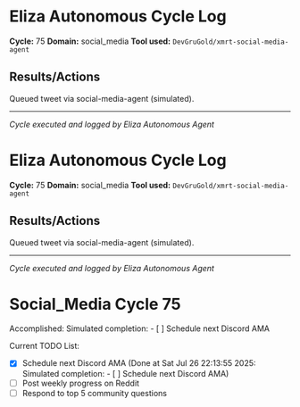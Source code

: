 # Eliza Autonomous Cycle Log

**Cycle:** 75
**Domain:** social_media
**Tool used:** `DevGruGold/xmrt-social-media-agent`

## Results/Actions
Queued tweet via social-media-agent (simulated).

---
*Cycle executed and logged by Eliza Autonomous Agent*

# Eliza Autonomous Cycle Log

**Cycle:** 75
**Domain:** social_media
**Tool used:** `DevGruGold/xmrt-social-media-agent`

## Results/Actions
Queued tweet via social-media-agent (simulated).

---
*Cycle executed and logged by Eliza Autonomous Agent*

# Social_Media Cycle 75

Accomplished: Simulated completion: - [ ] Schedule next Discord AMA

Current TODO List:

- [x] Schedule next Discord AMA  (Done at Sat Jul 26 22:13:55 2025: Simulated completion: - [ ] Schedule next Discord AMA)
- [ ] Post weekly progress on Reddit
- [ ] Respond to top 5 community questions